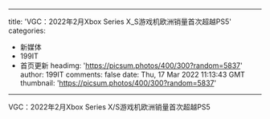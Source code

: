 
---
title: 'VGC：2022年2月Xbox Series X_S游戏机欧洲销量首次超越PS5'
categories: 
 - 新媒体
 - 199IT
 - 首页更新
headimg: 'https://picsum.photos/400/300?random=5837'
author: 199IT
comments: false
date: Thu, 17 Mar 2022 11:13:43 GMT
thumbnail: 'https://picsum.photos/400/300?random=5837'
---

<div>   
VGC：2022年2月Xbox Series X/S游戏机欧洲销量首次超越PS5  
</div>
            